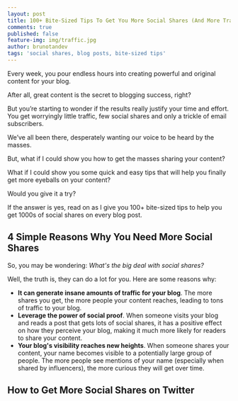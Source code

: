 ```yaml
---
layout: post
title: 100+ Bite-Sized Tips To Get You More Social Shares (And More Traffic)
comments: true
published: false
feature-img: img/traffic.jpg
author: brunotandev
tags: 'social shares, blog posts, bite-sized tips'
---
```

Every week, you pour endless hours into creating powerful and original content for your blog.

After all, great content is the secret to blogging success, right?

But you’re starting to wonder if the results really justify your time and effort. You get worryingly little traffic, few social shares and only a trickle of email subscribers.

We’ve all been there, desperately wanting our voice to be heard by the masses.

But, what if I could show you how to get the masses sharing your content?

What if I could show you some quick and easy tips that will help you finally get more eyeballs on your content?

Would you give it a try?

If the answer is yes, read on as I give you 100+ bite-sized tips to help you get 1000s of social shares on every blog post.

## 4 Simple Reasons Why You Need More Social Shares

So, you may be wondering: _What's the big deal with social shares?_

Well, the truth is, they can do a lot for you. Here are some reasons why:

- **It can generate insane amounts of traffic for your blog**. The more shares you get, the more people your content reaches, leading to tons of traffic to your blog.
- **Leverage the power of social proof**. When someone visits your blog and reads a post that gets lots of social shares, it has a positive effect on how they perceive your blog, making it much more likely for readers to share your content.
- **Your blog's visibility reaches new heights**. When someone shares your content, your name becomes visible to a potentially large group of people. The more people see mentions of your name (especially when shared by influencers), the more curious they will get over time.

## How to Get More Social Shares on Twitter


